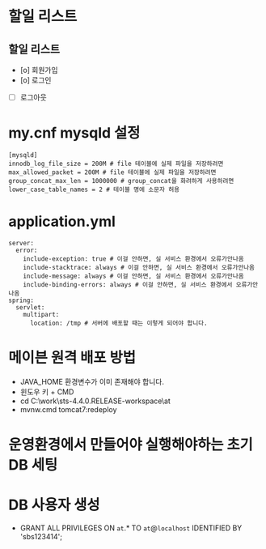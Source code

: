 # 할일 리스트

## 할일 리스트

- [o] 회원가입
- [o] 로그인
- [ ] 로그아웃

# my.cnf mysqld 설정

```
[mysqld]
innodb_log_file_size = 200M # file 테이블에 실제 파일을 저장하려면
max_allowed_packet = 200M # file 테이블에 실제 파일을 저장하려면
group_concat_max_len = 1000000 # group_concat을 화려하게 사용하려면
lower_case_table_names = 2 # 테이블 명에 소문자 허용
```

# application.yml

```
server:
  error:
    include-exception: true # 이걸 안하면, 실 서비스 환경에서 오류가안나옴
    include-stacktrace: always # 이걸 안하면, 실 서비스 환경에서 오류가안나옴
    include-message: always # 이걸 안하면, 실 서비스 환경에서 오류가안나옴
    include-binding-errors: always # 이걸 안하면, 실 서비스 환경에서 오류가안나옴
spring:
  servlet:
    multipart:
      location: /tmp # 서버에 배포할 때는 이렇게 되어야 합니다.
```

# 메이븐 원격 배포 방법

- JAVA_HOME 환경변수가 이미 존재해야 합니다.
- 윈도우 키 + CMD
- cd C:\work\sts-4.4.0.RELEASE-workspace\at
- mvnw.cmd tomcat7:redeploy



# 운영환경에서 만들어야 실행해야하는 초기 DB 세팅

# DB 사용자 생성

- GRANT ALL PRIVILEGES ON `at`.\* TO `at`@`localhost` IDENTIFIED BY 'sbs123414';